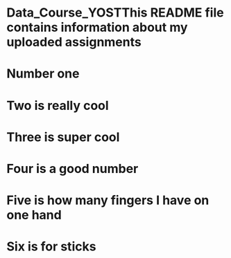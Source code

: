 # Data_Course_YOSTThis README file contains information about my uploaded assignments
# Number one
# Two is really cool
# Three is super cool
# Four is a good number
# Five is how many fingers I have on one hand
# Six is for sticks